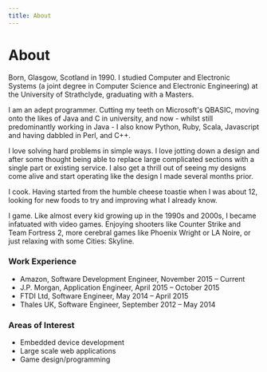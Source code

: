 ```yaml
---
title: About
---
```


# About
Born, Glasgow, Scotland in 1990.  I studied Computer and Electronic Systems (a joint degree
in Computer Science and Electronic Engineering) at the University of Strathclyde, graduating
with a Masters.

I am an adept programmer.  Cutting my teeth on Microsoft's QBASIC, moving
onto the likes of Java and C in university, and now - whilst still predominantly
working in Java - I also know Python, Ruby, Scala, Javascript and having dabbled in Perl,
and C++.

I love solving hard problems in simple ways.  I love jotting down a design and after some thought
being able to replace large complicated sections with a single part or existing service.
I also get a thrill out of seeing my designs come alive and start operating like the design
I made several months prior.

I cook.  Having started from the humble cheese toastie when I was about 12, looking for 
new foods to try and improving what I already know.

I game.  Like almost every kid growing up in the 1990s and 2000s, I became
infatuated with video games.  Enjoying shooters like Counter Strike and Team Fortress 2,
more cerebral games like Phoenix Wright or LA Noire, or just relaxing with some 
Cities: Skyline.

### Work Experience
* Amazon, Software Development Engineer, November 2015 &ndash; Current
* J.P. Morgan, Application Engineer, April 2015 &ndash; October 2015
* FTDI Ltd, Software Engineer, May 2014 &ndash; April 2015
* Thales UK, Software Engineer, September 2012 &ndash; May 2014

### Areas of Interest
* Embedded device development
* Large scale web applications
* Game design/programming